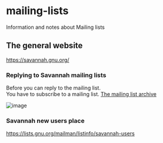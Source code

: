 # mailing-lists
Information and notes about Mailing lists


## The general website
https://savannah.gnu.org/

### Replying to Savannah mailing lists

Before you can reply to the mailing list.   
You have to subscribe to a mailing list.  [The mailing list archive](https://lists.gnu.org/archive/html/)


![image](https://user-images.githubusercontent.com/21064622/123506400-a223cf80-d66c-11eb-9234-7dd38fd6f8cc.png) 

### Savannah new users place


https://lists.gnu.org/mailman/listinfo/savannah-users
